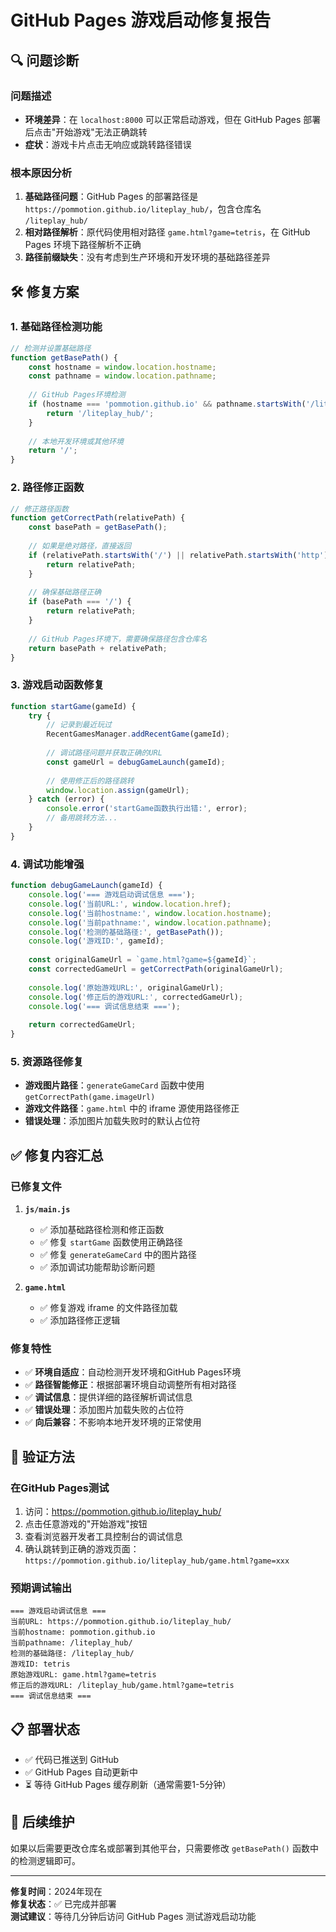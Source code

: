 # GitHub Pages 游戏启动修复报告

## 🔍 问题诊断

### 问题描述
- **环境差异**：在 `localhost:8000` 可以正常启动游戏，但在 GitHub Pages 部署后点击"开始游戏"无法正确跳转
- **症状**：游戏卡片点击无响应或跳转路径错误

### 根本原因分析
1. **基础路径问题**：GitHub Pages 的部署路径是 `https://pommotion.github.io/liteplay_hub/`，包含仓库名 `/liteplay_hub/`
2. **相对路径解析**：原代码使用相对路径 `game.html?game=tetris`，在 GitHub Pages 环境下路径解析不正确
3. **路径前缀缺失**：没有考虑到生产环境和开发环境的基础路径差异

## 🛠️ 修复方案

### 1. 基础路径检测功能
```javascript
// 检测并设置基础路径
function getBasePath() {
    const hostname = window.location.hostname;
    const pathname = window.location.pathname;
    
    // GitHub Pages环境检测
    if (hostname === 'pommotion.github.io' && pathname.startsWith('/liteplay_hub/')) {
        return '/liteplay_hub/';
    }
    
    // 本地开发环境或其他环境
    return '/';
}
```

### 2. 路径修正函数
```javascript
// 修正路径函数
function getCorrectPath(relativePath) {
    const basePath = getBasePath();
    
    // 如果是绝对路径，直接返回
    if (relativePath.startsWith('/') || relativePath.startsWith('http')) {
        return relativePath;
    }
    
    // 确保基础路径正确
    if (basePath === '/') {
        return relativePath;
    }
    
    // GitHub Pages环境下，需要确保路径包含仓库名
    return basePath + relativePath;
}
```

### 3. 游戏启动函数修复
```javascript
function startGame(gameId) {
    try {
        // 记录到最近玩过
        RecentGamesManager.addRecentGame(gameId);
        
        // 调试路径问题并获取正确的URL
        const gameUrl = debugGameLaunch(gameId);
        
        // 使用修正后的路径跳转
        window.location.assign(gameUrl);
    } catch (error) {
        console.error('startGame函数执行出错:', error);
        // 备用跳转方法...
    }
}
```

### 4. 调试功能增强
```javascript
function debugGameLaunch(gameId) {
    console.log('=== 游戏启动调试信息 ===');
    console.log('当前URL:', window.location.href);
    console.log('当前hostname:', window.location.hostname);
    console.log('当前pathname:', window.location.pathname);
    console.log('检测的基础路径:', getBasePath());
    console.log('游戏ID:', gameId);
    
    const originalGameUrl = `game.html?game=${gameId}`;
    const correctedGameUrl = getCorrectPath(originalGameUrl);
    
    console.log('原始游戏URL:', originalGameUrl);
    console.log('修正后的游戏URL:', correctedGameUrl);
    console.log('=== 调试信息结束 ===');
    
    return correctedGameUrl;
}
```

### 5. 资源路径修复
- **游戏图片路径**：`generateGameCard` 函数中使用 `getCorrectPath(game.imageUrl)`
- **游戏文件路径**：`game.html` 中的 iframe 源使用路径修正
- **错误处理**：添加图片加载失败时的默认占位符

## ✅ 修复内容汇总

### 已修复文件
1. **`js/main.js`**
   - ✅ 添加基础路径检测和修正函数
   - ✅ 修复 `startGame` 函数使用正确路径
   - ✅ 修复 `generateGameCard` 中的图片路径
   - ✅ 添加调试功能帮助诊断问题

2. **`game.html`**
   - ✅ 修复游戏 iframe 的文件路径加载
   - ✅ 添加路径修正逻辑

### 修复特性
- ✅ **环境自适应**：自动检测开发环境和GitHub Pages环境
- ✅ **路径智能修正**：根据部署环境自动调整所有相对路径
- ✅ **调试信息**：提供详细的路径解析调试信息
- ✅ **错误处理**：添加图片加载失败的占位符
- ✅ **向后兼容**：不影响本地开发环境的正常使用

## 🧪 验证方法

### 在GitHub Pages测试
1. 访问：https://pommotion.github.io/liteplay_hub/
2. 点击任意游戏的"开始游戏"按钮
3. 查看浏览器开发者工具控制台的调试信息
4. 确认跳转到正确的游戏页面：`https://pommotion.github.io/liteplay_hub/game.html?game=xxx`

### 预期调试输出
```
=== 游戏启动调试信息 ===
当前URL: https://pommotion.github.io/liteplay_hub/
当前hostname: pommotion.github.io
当前pathname: /liteplay_hub/
检测的基础路径: /liteplay_hub/
游戏ID: tetris
原始游戏URL: game.html?game=tetris
修正后的游戏URL: /liteplay_hub/game.html?game=tetris
=== 调试信息结束 ===
```

## 📋 部署状态

- ✅ 代码已推送到 GitHub
- ✅ GitHub Pages 自动更新中
- ⏳ 等待 GitHub Pages 缓存刷新（通常需要1-5分钟）

## 🔄 后续维护

如果以后需要更改仓库名或部署到其他平台，只需要修改 `getBasePath()` 函数中的检测逻辑即可。

---

**修复时间**：2024年现在  
**修复状态**：✅ 已完成并部署  
**测试建议**：等待几分钟后访问 GitHub Pages 测试游戏启动功能 
